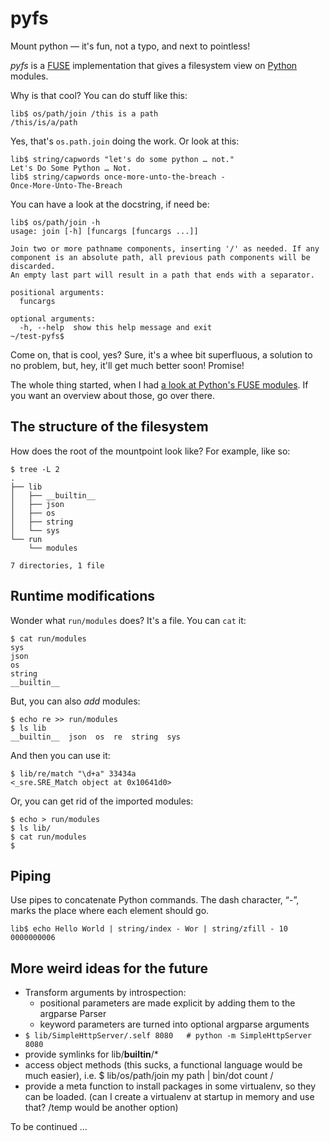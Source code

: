 # pyfs


Mount python — it's fun, not a typo, and next to pointless!

*pyfs* is a [FUSE](http://fuse.sourceforge.net/) implementation that gives a filesystem view on [Python](http://www.python.org/) modules.

Why is that cool? You can do stuff like this:

    lib$ os/path/join /this is a path
    /this/is/a/path

Yes, that's `os.path.join` doing the work. Or look at this:

    lib$ string/capwords "let's do some python … not."
    Let's Do Some Python … Not.
	lib$ string/capwords once-more-unto-the-breach -
	Once-More-Unto-The-Breach

You can have a look at the docstring, if need be:

    lib$ os/path/join -h
    usage: join [-h] [funcargs [funcargs ...]]
    
    Join two or more pathname components, inserting '/' as needed. If any
    component is an absolute path, all previous path components will be discarded.
    An empty last part will result in a path that ends with a separator.
    
    positional arguments:
      funcargs
    
    optional arguments:
      -h, --help  show this help message and exit
    ~/test-pyfs$ 
    

Come on, that is cool, yes? Sure, it's a whee bit superfluous, a solution to no problem, but, hey, it'll get much better soon! Promise!

The whole thing started, when I had [a look at Python's FUSE modules](http://mknecht.github.io/fuse-and-python/). If you want an overview about those, go over there.


## The structure of the filesystem

How does the root of the mountpoint look like? For example, like so:

    $ tree -L 2
    .
    ├── lib
    │   ├── __builtin__
    │   ├── json
    │   ├── os
    │   ├── string
    │   └── sys
    └── run
        └── modules
    
    7 directories, 1 file


## Runtime modifications

Wonder what `run/modules` does? It's a file. You can `cat` it:

    $ cat run/modules 
    sys
    json
    os
    string
    __builtin__

But, you can also *add* modules:

    $ echo re >> run/modules 
	$ ls lib
	__builtin__  json  os  re  string  sys

And then you can use it:

	$ lib/re/match "\d+a" 33434a
	<_sre.SRE_Match object at 0x10641d0>

Or, you can get rid of the imported modules:

    $ echo > run/modules 
    $ ls lib/
    $ cat run/modules 
    $ 

## Piping

Use pipes to concatenate Python commands. The dash character, “-”, marks the place where each element should go.

	lib$ echo Hello World | string/index - Wor | string/zfill - 10
	0000000006

## More weird ideas for the future

* Transform arguments by introspection:
  * positional parameters are made explicit by adding them to the argparse Parser
  * keyword parameters are turned into optional argparse arguments
* `$ lib/SimpleHttpServer/.self 8080   # python -m SimpleHttpServer 8080`
* provide symlinks for lib/__builtin__/*
* access object methods (this sucks, a functional language would be much easier), i.e. $ lib/os/path/join my path | bin/dot count /
* provide a meta function to install packages in some virtualenv, so they can be loaded. (can I create a virtualenv at startup in memory and use that? /temp would be another option)

To be continued …
